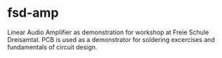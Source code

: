 # fsd-amp

Linear Audio Amplifier as demonstration for workshop at Freie Schule Dreisamtal.
PCB is used as a demonstrator for soldering excercises and fundamentals of circuit design.

